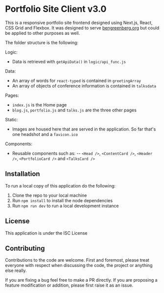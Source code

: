 # Portfolio Site Client v3.0

This is a responsive portfolio site frontend designed using Next.js, React, CSS Grid and Flexbox. It was designed to serve [bengreenberg.org](https://www.bengreenberg.org) but could be applied to other purposes as well. 

The folder structure is the following:

Logic:
- Data is retrieved with `getApiData()` in `logic/api_func.js`

Data:
- An array of words for `react-typed` is contained in `greetingArray`
- An array of objects of conference information is contained in `talksdata`

Pages:
- `index.js` is the Home page
- `blog.js`, `portfolio.js` and `talks.js` are the three other pages

Static:
- Images are housed here that are served in the application. So far that's one headshot and a `favicon.ico`

Components:
- Reusable components such as:
  -- `<Head />`, `<ContentCard />`, `<Header />`, `<PortfolioCard />` and `<TalksCard />`

## Installation

To run a local copy of this application do the following:

1. Clone the repo to your local machine
2. Run `npm install` to install the node dependencies
3. Run `npm run dev` to run a local development instance

## License

This application is under the ISC License

## Contributing

Contributions to the code are welcome. First and foremost, please treat everyone with respect when discussing the code, the project or anything else really. 

If you are fixing a bug feel free to make a PR directly. If you are proposing a feature modification or addition, please first raise it as an issue.